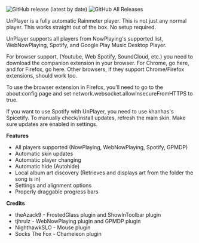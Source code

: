 <img alt="GitHub release (latest by date)" src="https://img.shields.io/github/v/release/sctanf/unplayer"></a> <img alt="GitHub All Releases" src="https://img.shields.io/github/downloads/sctanf/unplayer/total"></a>

UnPlayer is a fully automatic Rainmeter player.
This is not just any normal player. This works straight out of the box. No setup required.

UnPlayer supports all players from NowPlaying's supported list, WebNowPlaying, Spotify, and Google Play Music Desktop Player.

For browser support, (Youtube, Web Spotify, SoundCloud, etc.) you need to download the companion extension in your browser.
For Chrome, go here, and for Firefox, go here. Other browsers, if they support Chrome/Firefox extensions, should work too.

To use the browser extension in Firefox, you'll need to go to the about:config page and set network.websocket.allowInsecureFromHTTPS to true.

If you want to use Spotify with UnPlayer, you need to use khanhas's Spicetify.
To manually check/install updates, refresh the main skin. Make sure updates are enabled in settings.

**Features**
* All players supported (NowPlaying, WebNowPlaying, Spotify, GPMDP)
* Automatic skin updates
* Automatic player changing
* Automatic hide (Autohide)
* Local album art discovery (Retrieves and displays art from the folder the song is in)
* Settings and alignment options
* Properly draggable progress bars

**Credits**
* theAzack9 - FrostedGlass plugin and ShowInToolbar plugin
* tjhrulz - WebNowPlaying plugin and GPMDP plugin
* NighthawkSLO - Mouse plugin
* Socks The Fox - Chameleon plugin
